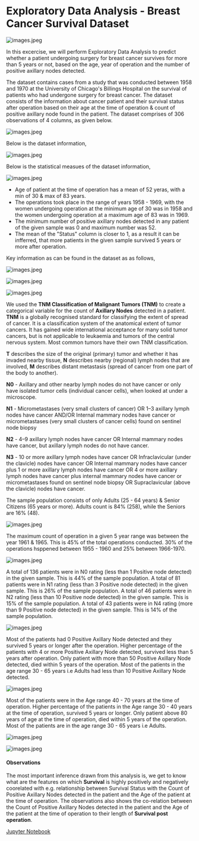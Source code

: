 # Exploratory Data Analysis - Breast Cancer Survival Dataset

![images.jpeg](BCS_Images/BC1.jpeg)

In this excercise, we will perform Exploratory Data Analysis to predict whether a patient undergoing surgery for breast cancer survives for more than 5 years or not, based on the age, year of operation and the number of positive axillary nodes detected.

The dataset contains cases from a study that was conducted between 1958 and 1970 at the University of Chicago's Billings Hospital on the survival of patients who had undergone surgery for breast cancer. The dataset consists of the information about cancer patient and their survival status after operation based on their age at the time of operation & count of positive axillary node found in the patient. The dataset comprises of 306 observations of 4 columns, as given below.

![images.jpeg](BCS_Images/Data_Attributes.PNG)

Below is the dataset information,

![images.jpeg](BCS_Images/Data_Info.PNG)

Below is the statistical measues of the dataset information,

![images.jpeg](BCS_Images/Data_Describe.PNG)

- Age of patient at the time of operation has a mean of 52 yeras, with a min of 30 & max of 83 years.
- The operations took place in the range of years 1958 - 1969, with the women undergoing operation at the minimum age of 30 was in 1958 and the women undergoing operation at a maximum age of 83 was in 1969.
- The minimum number of positive axillary nodes detected in any patient of the given sample was 0 and maximum number was 52.
- The mean of the "Status" column is closer to 1, as a result it can be infferred, that more patients in the given sample survived 5 years or more after operation.

Key information as can be found in the dataset as as follows,

![images.jpeg](BCS_Images/U1.PNG)

![images.jpeg](BCS_Images/U2.PNG)

![images.jpeg](BCS_Images/U3.PNG)

We used the __TNM Classification of Malignant Tumors (TNM)__ to create a categorical variable for the count of __Axillary Nodes__ detected in a patient. __TNM__ is a globally recognised standard for classifying the extent of spread of cancer. It is a classification system of the anatomical extent of tumor cancers. It has gained wide international acceptance for many solid tumor cancers, but is not applicable to leukaemia and tumors of the central nervous system. Most common tumors have their own TNM classification.

__T__ describes the size of the original (primary) tumor and whether it has invaded nearby tissue, __N__ describes nearby (regional) lymph nodes that are involved, __M__ describes distant metastasis (spread of cancer from one part of the body to another).

__N0__ - Axillary and other nearby lymph nodes do not have cancer or only have isolated tumor cells (individual cancer cells), when looked at under a microscope.

__N1__ - Micrometastases (very small clusters of cancer) OR 1–3 axillary lymph nodes have cancer AND/OR Internal mammary nodes have cancer or micrometastases (very small clusters of cancer cells) found on sentinel node biopsy

__N2__ - 4–9 axillary lymph nodes have cancer OR Internal mammary nodes have cancer, but axillary lymph nodes do not have cancer.

__N3__ - 10 or more axillary lymph nodes have cancer OR Infraclavicular (under the clavicle) nodes have cancer OR Internal mammary nodes have cancer plus 1 or more axillary lymph nodes have cancer OR 4 or more axillary lymph nodes have cancer plus internal mammary nodes have cancer or micrometastases found on sentinel node biopsy OR Supraclavicular (above the clavicle) nodes have cancer.


The sample population consists of only Adults (25 - 64 years) & Senior Citizens (65 years or more). Adults count is 84% (258), while the Seniors are 16% (48).

![images.jpeg](BCS_Images/PD_AG.PNG)

The maximum count of operation in a given 5 year range was between the year 1961 & 1965. This is 45% of the total operations conducted.
30% of the operations hsppened between 1955 - 1960 and 25% between 1966-1970.

![images.jpeg](BCS_Images/PD_Y.PNG)

A total of 136 patients were in N0 rating (less than 1 Positive node detected) in the given sample. This is 44% of the sample population.
A total of 81 patients were in N1 rating (less than 3 Positive node detected) in the given sample. This is 26% of the sample population.
A total of 46 patients were in N2 rating (less than 10 Positive node detected) in the given sample. This is 15% of the sample population.
A total of 43 patients were in N4 rating (more than 9 Positive node detected) in the given sample. This is 14% of the sample population.

![images.jpeg](BCS_Images/PD_N.PNG)

Most of the patients had 0 Positive Axillary Node detected and they survived 5 years or longer after the operation.
Higher percentage of the patients with 4 or more Positive Axillary Node detected, survived less than 5 years after operation.
Only patient with more than 50 Positive Axillary Node detected, died within 5 years of the operation.
Most of the patients in the age range 30 - 65 years i.e Adults had less than 10 Positive Axillary Node detected.

![images.jpeg](BCS_Images/A_CN.PNG)

Most of the patients were in the Age range 40 - 70 years at the time of operation.
Higher percentage of the patients in the Age range 30 - 40 years at the time of operation, survived 5 years or longer.
Only patient above 80 years of age at the time of operation, died within 5 years of the operation.
Most of the patients are in the age range 30 - 65 years i.e Adults.

![images.jpeg](BCS_Images/A_Y.PNG)

![images.jpeg](BCS_Images/PP.png)

#### Observations

The most important inference drawn from this analysis is, we get to know what are the features on which __Survival__ is highly positively and negatively coorelated with e.g. relationship between Survival Status with the Count of Positive Axillary Nodes detected in the patient and the Age of the patient at the time of operation. The observations also shows the co-relation between the Count of Positive Axillary Nodes detected in the patient and the Age of the patient at the time of operation to their length of __Survival post operation__.

[Jupyter Notebook](./EDA_Breast_Cancer_Survival_Notebook.ipynb)
